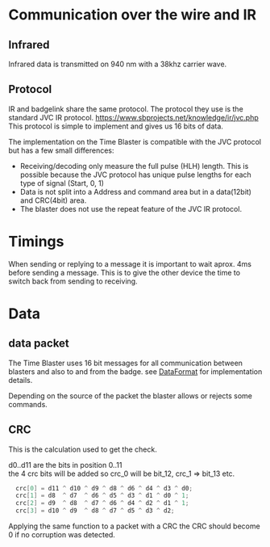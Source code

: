 # Communication over the wire and IR

## Infrared
Infrared data is transmitted on 940 nm with a 38khz carrier wave.

## Protocol
IR and badgelink share the same protocol. The protocol they use is the standard JVC IR protocol. https://www.sbprojects.net/knowledge/ir/jvc.php  
This protocol is simple to implement and gives us 16 bits of data.

The implementation on the Time Blaster is compatible with the JVC protocol but has a few small differences:
 - Receiving/decoding only measure the full pulse (HLH) length. This is possible because the JVC protocol has unique pulse lengths for each type of signal (Start, 0, 1)
 - Data is not split into a Address and command area but in a data(12bit) and CRC(4bit) area.
 - The blaster does not use the repeat feature of the JVC IR protocol.


# Timings
When sending or replying to a message it is important to wait aprox. 4ms before sending a message. This is to give the other device the time to switch back from sending to receiving.

# Data 

## data packet
The Time Blaster uses 16 bit messages for all communication between blasters and also to and from the badge. see [DataFormat](DataFormat.md) for implementation details.

Depending on the source of the packet the blaster allows or rejects some commands.

## CRC
This is the calculation used to get the check.

d0..d11 are the bits in position 0..11  
the 4 crc bits will be added so crc_0 will be bit_12, crc_1 => bit_13 etc.

```c++
  crc[0] = d11 ^ d10 ^ d9 ^ d8 ^ d6 ^ d4 ^ d3 ^ d0;  
  crc[1] = d8  ^ d7  ^ d6 ^ d5 ^ d3 ^ d1 ^ d0 ^ 1;  
  crc[2] = d9  ^ d8  ^ d7 ^ d6 ^ d4 ^ d2 ^ d1 ^ 1;  
  crc[3] = d10 ^ d9  ^ d8 ^ d7 ^ d5 ^ d3 ^ d2;  
```

Applying the same function to a packet with a CRC the CRC should become 0 if no corruption was detected.